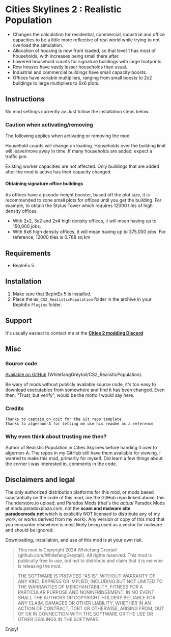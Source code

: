# Cities Skylines 2 : Realistic Population
- Changes the calculation for residential, commercial, industrial and office capacities to be a little more reflective of real world while trying to not overload the simulation.
- Allocation of housing is now front loaded, so that level 1 has most of households, with increases being small there after.
- Lowered household counts for signature buildings with large footprints
- Row houses have vastly lesser households than usual.
- Industrial and commercial buildings have small capacity boosts.
- Offices have variable multipliers, ranging from small boosts to 2x2 buildings to large multipliers to 6x6 plots.

## Instructions
No mod settings currently av
Just follow the installation steps below.

### Caution when activating/removing
The following applies when activating or removing the mod.

Household counts will change on loading. Households over the building limit will leave/move away in time. If many households are added, expect a traffic jam.

Existing worker capacities are not affected. Only buildings that are added after the mod is active has their capacity changed.

#### Obtaining signature office buildings
As offices have a pseudo-height booster, based off the plot size, it is recommended to zone small plots for offices until you get the building. For example, to obtain the Stylus Tower which requires 12000 tiles of high density offices.
- With 2x2, 3x2 and 2x4 high density offices, it will mean having up to 150,000 jobs.
- With 6x6 high density offices, it will mean having up to 375,000 jobs.
For reference, 12000 tiles is 0.768 sq km

## Requirements
- BepInEx 5

## Installation
1. Make sure that BepInEx 5 is installed.
1. Place the `WG_CS2_RealisticPopulation` folder in the archive in your BepInEx `Plugins` folder.

## Support
It's usually easiest to contact me at the [**Cities 2 modding Discord**](https://discord.gg/vNGN82Dgc7)

## Misc

### Source code
[Available on GitHub](https://github.com/WhitefangGreytail/CS2_RealisticPopulation) (WhitefangGreytail/CS2_RealisticPopulation).

Be wary of mods without publicly available source code, it's too easy to download executables from somewhere and find it has been changed. Even then, "Trust, but verify", would be the motto I would say here.

### Credits
    Thanks to captain_on_coit for the Git repo template
	Thanks to algernon-A for letting me use his readme as a reference


### Why even think about trusting me then?
Author of Realistic Population in Cities Skylines before handing it over to algernon-A. The repos in my GitHub still have them available for viewing.
I wanted to make this mod, primarily for myself. Did learn a few things about the corner I was interested in, comments in the code.

## Disclaimers and legal
The only authorized distribution platforms for this mod, or mods based substantially on the code of this mod, are the GitHub repo linked above, this Thunderstore.io upload, and Paradox Mods (that's the *actual* Paradox Mods at mods.paradoxplaza.com, not the **scam and malware site paradoxmods.net** which is explicitly NOT licensed to distribute any of my work, or works derived from my work).  Any version or copy of this mod that you encounter elsewhere is most likely being used as a vector for malware and should be ignored.

Downloading, installation, and use of this mod is at your own risk.

>This mod is Copyright 2024 Whitefang Greytail (github.com/WhitefangGreytail).  All rights reserved. This mod is publically free to use, but not to distribute and claim that it is me who is releasing the mod.

>THE SOFTWARE IS PROVIDED "AS IS", WITHOUT WARRANTY OF ANY KIND, EXPRESS OR IMPLIED, INCLUDING BUT NOT LIMITED TO THE WARRANTIES OF MERCHANTABILITY, FITNESS FOR A PARTICULAR PURPOSE AND NONINFRINGEMENT. IN NO EVENT SHALL THE AUTHORS OR COPYRIGHT HOLDERS BE LIABLE FOR ANY CLAIM, DAMAGES OR OTHER LIABILITY, WHETHER IN AN ACTION OF CONTRACT, TORT OR OTHERWISE, ARISING FROM, OUT OF OR IN CONNECTION WITH THE SOFTWARE OR THE USE OR OTHER DEALINGS IN THE SOFTWARE.

Enjoy!